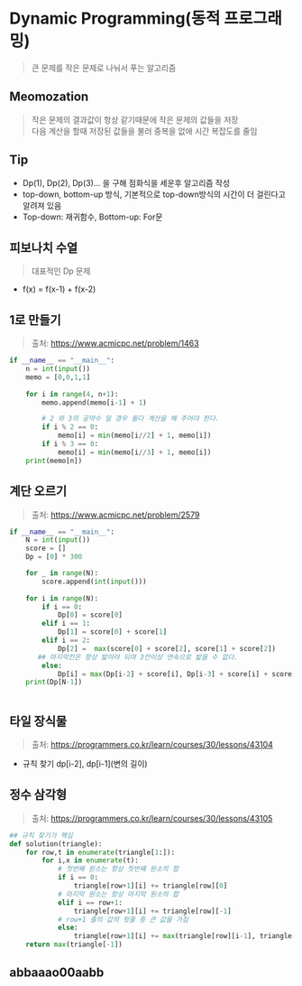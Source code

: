 # Dynamic Programming(동적 프로그래밍)
> 큰 문제를 작은 문제로 나눠서 푸는 알고리즘

## Meomozation
> 작은 문제의 결과값이 항상 같기때문에 작은 문제의 값들을 저장      
> 다음 계산을 할때 저장된 값들을 불러 중복을 없애 시간 복잡도를 줄임

## Tip
+ Dp(1), Dp(2), Dp(3)... 을 구해 점화식을 세운후 알고리즘 작성
+ top-down, bottom-up 방식, 기본적으로 top-down방식의 시간이 더 걸린다고 알려져 있음
+ Top-down: 재귀함수, Bottom-up: For문

## 피보나치 수열
> 대표적인 Dp 문제
+ f(x) = f(x-1) + f(x-2)

## 1로 만들기
> 출처: https://www.acmicpc.net/problem/1463

```python
if __name__ == "__main__":
    n = int(input())
    memo = [0,0,1,1]
    
    for i in range(4, n+1):
        memo.append(memo[i-1] + 1)

        # 2 와 3의 공약수 일 경우 둘다 계산을 해 주어야 한다.
        if i % 2 == 0:
            memo[i] = min(memo[i//2] + 1, memo[i])
        if i % 3 == 0:
            memo[i] = min(memo[i//3] + 1, memo[i])
    print(memo[n])
```

## 계단 오르기
> 출처: https://www.acmicpc.net/problem/2579

```python
if __name__ == "__main__":
    N = int(input())
    score = []
    Dp = [0] * 300

    for _ in range(N):
        score.append(int(input()))
    
    for i in range(N):
        if i == 0:
            Dp[0] = score[0]
        elif i == 1:
            Dp[1] = score[0] + score[1]
        elif i == 2:
            Dp[2] =  max(score[0] + score[2], score[1] + score[2])
       ## 마지막칸은 항상 밟아야 되며 3칸이상 연속으로 밟을 수 없다.
        else:
            Dp[i] = max(Dp[i-2] + score[i], Dp[i-3] + score[i] + score[i-1] )
    print(Dp[N-1])
    
```
## 타일 장식물
> 출처: https://programmers.co.kr/learn/courses/30/lessons/43104
+ 규칙 찾기 dp[i-2], dp[i-1](변의 길이)

## 정수 삼각형
> 출처: https://programmers.co.kr/learn/courses/30/lessons/43105

```python
## 규칙 찾기가 핵심
def solution(triangle):
    for row,t in enumerate(triangle[1:]):
        for i,x in enumerate(t):
            # 첫번째 원소는 항상 첫번쨰 원소의 합
            if i == 0:
                triangle[row+1][i] += triangle[row][0]
            # 마지막 원소는 항상 마지막 원소의 합
            elif i == row+1:
                triangle[row+1][i] += triangle[row][-1]
            # row+1 줄의 값의 윗줄 중 큰 값을 가짐
            else:
                triangle[row+1][i] += max(triangle[row][i-1], triangle[row][i])
    return max(triangle[-1])
```

## abbaaao00aabb

